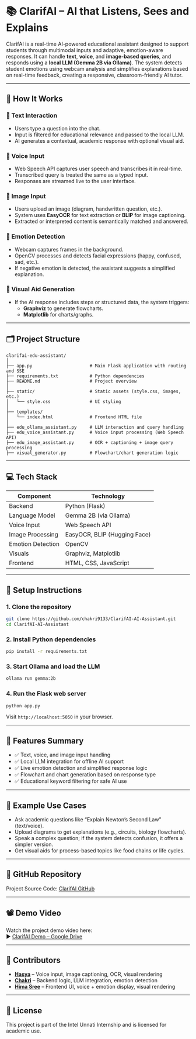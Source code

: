 # 📚 ClarifAI – AI that Listens, Sees and Explains

ClarifAI is a real-time AI-powered educational assistant designed to support students through multimodal inputs and adaptive, emotion-aware responses. It can handle **text**, **voice**, and **image-based queries**, and responds using a **local LLM (Gemma 2B via Ollama)**. The system detects student emotions using webcam analysis and simplifies explanations based on real-time feedback, creating a responsive, classroom-friendly AI tutor.

---

## 🔧 How It Works

### 🔹 Text Interaction
- Users type a question into the chat.
- Input is filtered for educational relevance and passed to the local LLM.
- AI generates a contextual, academic response with optional visual aid.

### 🔹 Voice Input
- Web Speech API captures user speech and transcribes it in real-time.
- Transcribed query is treated the same as a typed input.
- Responses are streamed live to the user interface.

### 🔹 Image Input
- Users upload an image (diagram, handwritten question, etc.).
- System uses **EasyOCR** for text extraction or **BLIP** for image captioning.
- Extracted or interpreted content is semantically matched and answered.

### 🔹 Emotion Detection
- Webcam captures frames in the background.
- OpenCV processes and detects facial expressions (happy, confused, sad, etc.).
- If negative emotion is detected, the assistant suggests a simplified explanation.

### 🔹 Visual Aid Generation
- If the AI response includes steps or structured data, the system triggers:
  - **Graphviz** to generate flowcharts.
  - **Matplotlib** for charts/graphs.

---

## 🗂️ Project Structure

```
clarifai-edu-assistant/
│
├── app.py                      # Main Flask application with routing and SSE
├── requirements.txt            # Python dependencies
├── README.md                   # Project overview
│
├── static/                     # Static assets (style.css, images, etc.)
│   └── style.css               # UI styling
│
├── templates/
│   └── index.html              # Frontend HTML file
│
├── edu_ollama_assistant.py     # LLM interaction and query handling
├── edu_voice_assistant.py      # Voice input processing (Web Speech API)
├── edu_image_assistant.py      # OCR + captioning + image query processing
├── visual_generator.py         # Flowchart/chart generation logic
```

---

## 💻 Tech Stack

| Component          | Technology                            |
|--------------------|----------------------------------------|
| Backend            | Python (Flask)                         |
| Language Model     | Gemma 2B (via Ollama)                  |
| Voice Input        | Web Speech API                         |
| Image Processing   | EasyOCR, BLIP (Hugging Face)           |
| Emotion Detection  | OpenCV                                 |
| Visuals            | Graphviz, Matplotlib                   |
| Frontend           | HTML, CSS, JavaScript                  |

---

## 🚀 Setup Instructions

### 1. Clone the repository
```bash
git clone https://github.com/chakri9133/ClarifAI-AI-Assistant.git
cd ClarifAI-AI-Assistant
```

### 2. Install Python dependencies
```bash
pip install -r requirements.txt
```

### 3. Start Ollama and load the LLM
```bash
ollama run gemma:2b
```

### 4. Run the Flask web server
```bash
python app.py
```

Visit `http://localhost:5050` in your browser.

---

## 🧪 Features Summary

- ✅ Text, voice, and image input handling  
- ✅ Local LLM integration for offline AI support  
- ✅ Live emotion detection and simplified response logic  
- ✅ Flowchart and chart generation based on response type  
- ✅ Educational keyword filtering for safe AI use  

---

## 🧠 Example Use Cases

- Ask academic questions like “Explain Newton’s Second Law” (text/voice).  
- Upload diagrams to get explanations (e.g., circuits, biology flowcharts).  
- Speak a complex question; if the system detects confusion, it offers a simpler version.  
- Get visual aids for process-based topics like food chains or life cycles.  

---

## 🔗 GitHub Repository

Project Source Code: [ClarifAI GitHub](https://github.com/chakri9133/ClarifAI-AI-Assistant)

---

## 📽️ Demo Video

Watch the project demo video here:  
▶️ [ClarifAI Demo – Google Drive](https://drive.google.com/file/d/1O16NL2WnBiTnAWRbJlajOMuEaR2oP_RI/view?usp=sharing)

---

## 🤝 Contributors

- [**Hasya**](https://github.com/Chavva-HasyaReddy) – Voice input, image captioning, OCR, visual rendering  
- [**Chakri**](https://github.com/chakri9133) – Backend logic, LLM integration, emotion detection  
- [**Hima Sree**](https://github.com/Himasree08) – Frontend UI, voice + emotion display, visual rendering  

---

## 📄 License

This project is part of the Intel Unnati Internship and is licensed for academic use.
